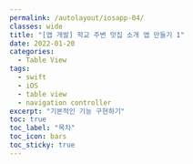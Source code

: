 ```yaml
---
permalink: /autolayout/iosapp-04/
classes: wide
title: "[앱 개발] 학교 주변 맛집 소개 앱 만들기 1"
date: 2022-01-20
categories:
  - Table View
tags:
  - swift
  - iOS
  - table view
  - navigation controller
excerpt: "기본적인 기능 구현하기"
toc: true
toc_label: "목차"
toc_icon: bars
toc_sticky: true
---
```


